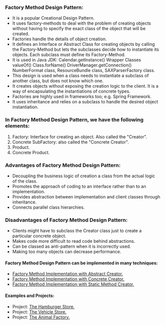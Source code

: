 ### Factory Method Design Pattern:
- It is a popular Creational Design Pattern.
- It uses factory-methods to deal with the problem of creating objects without having to specify the exact class of the object that will be created.<br/>
- Factories handle the details of object creation.<br/>
- It defines an Interface or Abstract Class for creating objects by calling the Factory-Method but lets the subclasses decide how to instantiate its objects. Each subclass must define its Factory-Method.<br/>
- It is used in Java JDK:	Calendar.getInstance()		Wrapper Classes valueOf()		Class.forName()		DriverManager.getConnection() NumberFormat class, ResourceBundle class, SAXParserFactory class.<br/>
- This design is used when a class needs to instantiate a subclass of another class, but does not know which one.<br/>
- It creates objects without exposing the creation logic to the client. It is a way of encapsulating the instantiations of concrete types.<br/> 
- Factories are highly used in frameworks too; e.g. Spring Framework.<br/>
- It uses inheritance and relies on a subclass to handle the desired object instantiation.<br/>
	
			
### In Factory Method Design Pattern, we have the following elements:
1. Factory: Interface for creating an object. Also called the "Creator".
2. Concrete SubFactory: also called the "Concrete Creator".
3. Product.
4. Concrete Product.


### Advantages of Factory Method Design Pattern:
- Decoupling the business logic of creation a class from the actual logic of the class.<br/>
- Promotes the approach of coding to an interface rather than to an implementation.<br/>
- Provides abstraction between implementation and client classes through inheritance.<br/>
- Connects parallel class hierarchies.<br/>


### Disadvantages of Factory Method Design Pattern:
- Clients might have to subclass the Creator class just to create a particular concrete object.<br/>
- Makes code more difficult to read code behind abstractions.<br/>
- Can be classed as anti-pattern when it is incorrectly used.<br/>
- Making too many objects can decrease performance.<br/>

	
#### Factory Method Design Pattern can be implemented in many techniques:
- [Factory Method Implementation with Abstract Creator.](/src/main/java/creationalDesignPatterns/factoryMethodDesignPattern/FactoryMethodImplementationWithAbstractCreator.java)		 	
- [Factory Method Implementation with Concrete Creator.](/src/main/java/creationalDesignPatterns/factoryMethodDesignPattern/FactoryMethodImplementationWithConcreteCreator.java)										
- [Factory Method Implementation with Static Method Creator.](/src/main/java/creationalDesignPatterns/factoryMethodDesignPattern/FactoryMethodImplementationWithStaticMethodCreator.java)								


#### Examples and Projects:	
- Project:	[The Hamburger Store.](/src/main/java/creationalDesignPatterns/factoryMethodDesignPattern/hamburgerStore/Main/Main.java)
- Project:	[The Vehicle Store.](/src/main/java/creationalDesignPatterns/factoryMethodDesignPattern/vehicleStore/Main/Main.java)
- Project:	[The Animal Factory.](/src/main/java/creationalDesignPatterns/factoryMethodDesignPattern/animalFactory/Main/Main.java)

